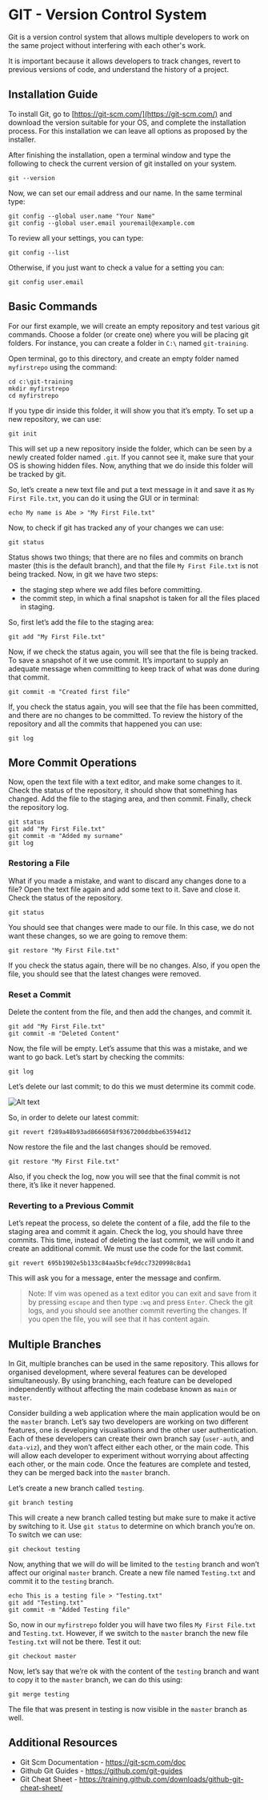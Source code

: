 # GIT - Version Control System

Git is a version control system that allows multiple developers to work on the same project without interfering with each other's work.

It is important because it allows developers to track changes, revert to previous versions of code, and understand the history of a project.

## Installation Guide

To install Git, go to [https://git-scm.com/](https://git-scm.com/) and download the version suitable for your OS, and complete the installation process. For this installation we
can leave all options as proposed by the installer.

After finishing the installation, open a terminal window and type the following to check the current version of git installed on your system.

```
git --version
```

Now, we can set our email address and our name. In the same terminal type:

```
git config --global user.name "Your Name"
git config --global user.email youremail@example.com
```

To review all your settings, you can type:

```
git config --list
```

Otherwise, if you just want to check a value for a setting you can:

```
git config user.email
```

## Basic Commands

For our first example, we will create an empty repository and test various git commands. Choose a folder (or create one) where you will be placing git folders. For instance, you can create a folder in `C:\` named `git-training`.

Open terminal, go to this directory, and create an empty folder named `myfirstrepo` using the command:

```
cd c:\git-training
mkdir myfirstrepo
cd myfirstrepo
```

If you type dir inside this folder, it will show you that it’s empty. To set up a new repository, we can use:

```
git init
```

This will set up a new repository inside the folder, which can be seen by a newly created folder named `.git`. If you cannot see it, make sure that your OS is showing hidden files. Now, anything that we do inside this folder will be tracked by git.

So, let’s create a new text file and put a text message in it and save it as `My First File.txt`, you can do it using the GUI or in terminal:

```
echo My name is Abe > "My First File.txt"
```

Now, to check if git has tracked any of your changes we can use:

```
git status
```

Status shows two things; that there are no files and commits on branch master (this is the default branch), and that the file `My First File.txt` is not being tracked. Now, in git we have two steps:

- the staging step where we add files before committing.
- the commit step, in which a final snapshot is taken for all the files placed in staging.

So, first let’s add the file to the staging area:

```
git add "My First File.txt"
```

Now, if we check the status again, you will see that the file is being tracked. To save a snapshot of it we use commit. It’s important to supply an adequate message when committing to keep track of what was done during that commit.

```
git commit -m "Created first file"
```

If, you check the status again, you will see that the file has been committed, and there are no changes to be committed. To review the history of the repository and all the commits that happened you can use:

```
git log
```

## More Commit Operations

Now, open the text file with a text editor, and make some changes to it. Check the status of the repository, it should show that something has changed. Add the file to the staging area, and then commit. Finally, check the repository log.

```
git status
git add "My First File.txt"
git commit -m "Added my surname"
git log
```

### Restoring a File

What if you made a mistake, and want to discard any changes done to a file? Open the text file again and add some text to it. Save and close it. Check the status of the repository.

```
git status
```

You should see that changes were made to our file. In this case, we do not want these changes, so we are going to remove them:

```
git restore "My First File.txt"
```

If you check the status again, there will be no changes. Also, if you open the file, you should see that the latest changes were removed.

### Reset a Commit

Delete the content from the file, and then add the changes, and commit it.

```
git add "My First File.txt"
git commit -m "Deleted Content"
```

Now, the file will be empty. Let’s assume that this was a mistake, and we want to go back. Let’s start by checking the commits:

```
git log
```

Let’s delete our last commit; to do this we must determine its commit code.

![Alt text](img_commits.png)

So, in order to delete our latest commit:

```
git revert f289a48b93ad8666058f9367200ddbbe63594d12
```

Now restore the file and the last changes should be removed.

```
git restore "My First File.txt"
```

Also, if you check the log, now you will see that the final commit is not there, it’s like it never happened.

### Reverting to a Previous Commit

Let’s repeat the process, so delete the content of a file, add the file to the staging area and commit it again. Check the log, you should have three commits. This time, instead of deleting the last commit, we will undo it and create an additional commit. We must use the code for the last commit.

```
git revert 695b1902e5b133c84aa5bcfe9dcc7320998c8da1
```

This will ask you for a message, enter the message and confirm.

> Note: If vim was opened as a text editor you can exit and save from it by pressing `escape` and then type `:wq` and press `Enter`. Check the git logs, and you should see another commit reverting the changes. If you open the file, you will see that it has content again.

## Multiple Branches

In Git, multiple branches can be used in the same repository. This allows for organised development, where several features can be developed simultaneously. By using branching, each feature can be developed independently without affecting the main codebase known as `main` or `master`.

Consider building a web application where the main application would be on the `master` branch. Let’s say two developers are working on two different features, one is developing visualisations and the other user authentication. Each of these developers can create their own branch say (`user-auth`, and `data-viz`), and they won’t affect either each other, or the main code. This will allow each developer to experiment without worrying about affecting each other, or the main code. Once the features are complete and tested, they can be merged back into the `master` branch.

Let’s create a new branch called `testing`.

```
git branch testing
```

This will create a new branch called testing but make sure to make it active by switching to it. Use `git status` to determine on which branch you’re on. To switch we can use:

```
git checkout testing
```

Now, anything that we will do will be limited to the `testing` branch and won’t affect our original `master` branch. Create a new file named `Testing.txt` and commit it to the `testing` branch.

```
echo This is a testing file > "Testing.txt"
git add "Testing.txt"
git commit -m "Added Testing file"
```

So, now in our `myfirstrepo` folder you will have two files `My First File.txt` and `Testing.txt`. However, if we switch to the `master` branch the new file `Testing.txt` will not be there. Test it out:

```
git checkout master
```

Now, let’s say that we’re ok with the content of the `testing` branch and want to copy it to the `master` branch, we can do this using:

```
git merge testing
```

The file that was present in testing is now visible in the `master` branch as well.

## Additional Resources

- Git Scm Documentation - https://git-scm.com/doc
- Github Git Guides - https://github.com/git-guides
- Git Cheat Sheet - https://training.github.com/downloads/github-git-cheat-sheet/
